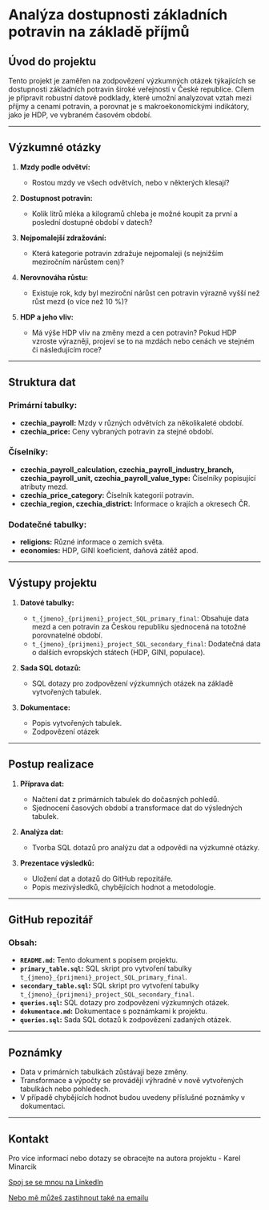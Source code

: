 # Analýza dostupnosti základních potravin na základě příjmů

## Úvod do projektu

Tento projekt je zaměřen na zodpovězení výzkumných otázek týkajících se dostupnosti základních potravin široké veřejnosti v České republice. Cílem je připravit robustní datové podklady, které umožní analyzovat vztah mezi příjmy a cenami potravin, a porovnat je s makroekonomickými indikátory, jako je HDP, ve vybraném časovém období.

---

## Výzkumné otázky

1. **Mzdy podle odvětví:**
   - Rostou mzdy ve všech odvětvích, nebo v některých klesají?
   
2. **Dostupnost potravin:**
   - Kolik litrů mléka a kilogramů chleba je možné koupit za první a poslední dostupné období v datech?

3. **Nejpomalejší zdražování:**
   - Která kategorie potravin zdražuje nejpomaleji (s nejnižším meziročním nárůstem cen)?

4. **Nerovnováha růstu:**
   - Existuje rok, kdy byl meziroční nárůst cen potravin výrazně vyšší než růst mezd (o více než 10 %)?

5. **HDP a jeho vliv:**
   - Má výše HDP vliv na změny mezd a cen potravin? Pokud HDP vzroste výrazněji, projeví se to na mzdách nebo cenách ve stejném či následujícím roce?

---

## Struktura dat

### Primární tabulky:
- **czechia_payroll:** Mzdy v různých odvětvích za několikaleté období.
- **czechia_price:** Ceny vybraných potravin za stejné období.

### Číselníky:
- **czechia_payroll_calculation, czechia_payroll_industry_branch, czechia_payroll_unit, czechia_payroll_value_type:** Číselníky popisující atributy mezd.
- **czechia_price_category:** Číselník kategorií potravin.
- **czechia_region, czechia_district:** Informace o krajích a okresech ČR.

### Dodatečné tabulky:
- **religions:** Různé informace o zemích světa.
- **economies:** HDP, GINI koeficient, daňová zátěž apod.

---

## Výstupy projektu

1. **Datové tabulky:**
   - `t_{jmeno}_{prijmeni}_project_SQL_primary_final`: Obsahuje data mezd a cen potravin za Českou republiku sjednocená na totožné porovnatelné období.
   - `t_{jmeno}_{prijmeni}_project_SQL_secondary_final`: Dodatečná data o dalších evropských státech (HDP, GINI, populace).

2. **Sada SQL dotazů:**
   - SQL dotazy pro zodpovězení výzkumných otázek na základě vytvořených tabulek.

3. **Dokumentace:**
   - Popis vytvořených tabulek.
   - Zodpovězení otázek

---

## Postup realizace

1. **Příprava dat:**
   - Načtení dat z primárních tabulek do dočasných pohledů.
   - Sjednocení časových období a transformace dat do výsledných tabulek.

2. **Analýza dat:**
   - Tvorba SQL dotazů pro analýzu dat a odpovědi na výzkumné otázky.

3. **Prezentace výsledků:**
   - Uložení dat a dotazů do GitHub repozitáře.
   - Popis mezivýsledků, chybějících hodnot a metodologie.

---

## GitHub repozitář

### Obsah:
- **`README.md`:** Tento dokument s popisem projektu.
- **`primary_table.sql`:** SQL skript pro vytvoření tabulky `t_{jmeno}_{prijmeni}_project_SQL_primary_final`.
- **`secondary_table.sql`:** SQL skript pro vytvoření tabulky `t_{jmeno}_{prijmeni}_project_SQL_secondary_final`.
- **`queries.sql`:** SQL dotazy pro zodpovězení výzkumných otázek.
- **`dokumentace.md`:** Dokumentace s poznámkami k projektu.
- **`queries.sql`:** Sada SQL dotazů k zodpovězení zadaných otázek.

---

## Poznámky

- Data v primárních tabulkách zůstávají beze změny.
- Transformace a výpočty se provádějí výhradně v nově vytvořených tabulkách nebo pohledech.
- V případě chybějících hodnot budou uvedeny příslušné poznámky v dokumentaci.

---

## Kontakt

Pro více informací nebo dotazy se obracejte na autora projektu - Karel Minarcik

[Spoj se se mnou na LinkedIn](https://www.linkedin.com/in/karel-minarcik/)

[Nebo mě můžeš zastihnout také na emailu](mailto:karlos.minarcik@gmail.com)
